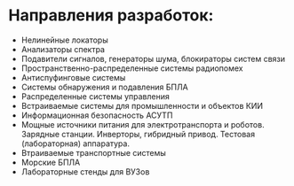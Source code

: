 # Направления разработок:
* Нелинейные локаторы
* Анализаторы спектра
* Подавители сигналов, генераторы шума, блокираторы систем связи
* Пространственно-распределенные системы радиопомех
* Антиспуфинговые системы
* Системы обнаружения и подавления БПЛА
* Распределенные системы управления
* Встраиваемые системы для промышленности и объектов КИИ
* Информационная безопасность АСУТП
* Мощные источники питания для электротранспорта и роботов. Зарядные станции. Инверторы, гибридный привод. Тестовая (лабораторная) аппаратура.
* Втраиваемые транспортные системы
* Морские БПЛА
* Лабораторные стенды для ВУЗов

